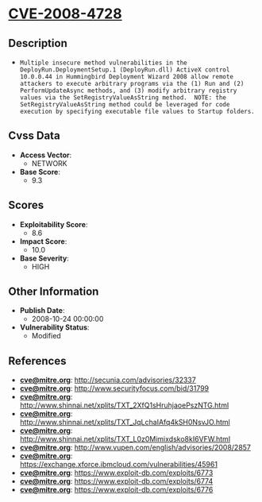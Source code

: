 
# [CVE-2008-4728](https://cve.mitre.org/cgi-bin/cvename.cgi?name=CVE-2008-4728)

## Description

- `Multiple insecure method vulnerabilities in the DeployRun.DeploymentSetup.1 (DeployRun.dll) ActiveX control 10.0.0.44 in Hummingbird Deployment Wizard 2008 allow remote attackers to execute arbitrary programs via the (1) Run and (2) PerformUpdateAsync methods, and (3) modify arbitrary registry values via the SetRegistryValueAsString method.  NOTE: the SetRegistryValueAsString method could be leveraged for code execution by specifying executable file values to Startup folders.`

## Cvss Data

- **Access Vector**:
  - NETWORK
- **Base Score**:
  - 9.3

## Scores

- **Exploitability Score**:
  - 8.6
- **Impact Score**:
  - 10.0
- **Base Severity**:
  - HIGH

## Other Information

- **Publish Date**:
  - 2008-10-24 00:00:00
- **Vulnerability Status**:
  - Modified

## References

- **cve@mitre.org**: http://secunia.com/advisories/32337
- **cve@mitre.org**: http://www.securityfocus.com/bid/31799
- **cve@mitre.org**: http://www.shinnai.net/xplits/TXT_2XfQ1sHruhjaoePszNTG.html
- **cve@mitre.org**: http://www.shinnai.net/xplits/TXT_JqLchaIAfq4kSH0NsvJO.html
- **cve@mitre.org**: http://www.shinnai.net/xplits/TXT_L0z0Mimixdsko8kI6VFW.html
- **cve@mitre.org**: http://www.vupen.com/english/advisories/2008/2857
- **cve@mitre.org**: https://exchange.xforce.ibmcloud.com/vulnerabilities/45961
- **cve@mitre.org**: https://www.exploit-db.com/exploits/6773
- **cve@mitre.org**: https://www.exploit-db.com/exploits/6774
- **cve@mitre.org**: https://www.exploit-db.com/exploits/6776
